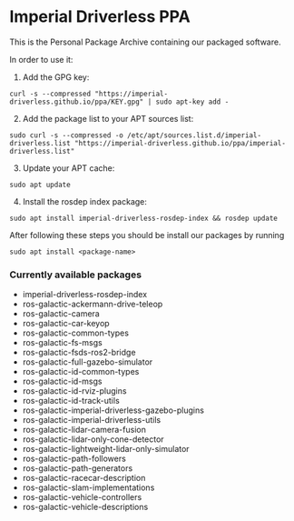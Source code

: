 # Imperial Driverless PPA

This is the Personal Package Archive containing our packaged software. 

In order to use it:

1. Add the GPG key:
```
curl -s --compressed "https://imperial-driverless.github.io/ppa/KEY.gpg" | sudo apt-key add -
```

2. Add the package list to your APT sources list:
``` 
sudo curl -s --compressed -o /etc/apt/sources.list.d/imperial-driverless.list "https://imperial-driverless.github.io/ppa/imperial-driverless.list"
```

3. Update your APT cache:
```
sudo apt update
```

4. Install the rosdep index package:
```
sudo apt install imperial-driverless-rosdep-index && rosdep update
```

After following these steps you should be install our packages by running
```
sudo apt install <package-name>
```

### Currently available packages <!-- do not change the title of this section, as the contents are automatically generated. Also, in order to add a section after this one changes are needed to update_packages.sh, as it deletes all lines after the section title -->
-  imperial-driverless-rosdep-index
-  ros-galactic-ackermann-drive-teleop
-  ros-galactic-camera
-  ros-galactic-car-keyop
-  ros-galactic-common-types
-  ros-galactic-fs-msgs
-  ros-galactic-fsds-ros2-bridge
-  ros-galactic-full-gazebo-simulator
-  ros-galactic-id-common-types
-  ros-galactic-id-msgs
-  ros-galactic-id-rviz-plugins
-  ros-galactic-id-track-utils
-  ros-galactic-imperial-driverless-gazebo-plugins
-  ros-galactic-imperial-driverless-utils
-  ros-galactic-lidar-camera-fusion
-  ros-galactic-lidar-only-cone-detector
-  ros-galactic-lightweight-lidar-only-simulator
-  ros-galactic-path-followers
-  ros-galactic-path-generators
-  ros-galactic-racecar-description
-  ros-galactic-slam-implementations
-  ros-galactic-vehicle-controllers
-  ros-galactic-vehicle-descriptions
